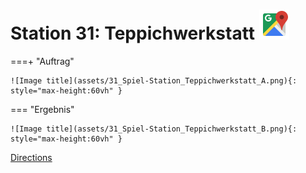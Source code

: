 
# Station 31: Teppichwerkstatt <a href="https://www.google.com/maps/dir/?api=1&travelmode=walking&destination=47.7964302,13.0249814"><img src="https://github.com/kipppunkte/kipppunkte/raw/gh-pages/assets/google-maps.svg" width="48" height="48"></a>


===+ "Auftrag"

    ![Image title](assets/31_Spiel-Station_Teppichwerkstatt_A.png){: style="max-height:60vh" }


=== "Ergebnis"

    ![Image title](assets/31_Spiel-Station_Teppichwerkstatt_B.png){: style="max-height:60vh" }


[Directions](https://www.google.com/maps/dir/?api=1&travelmode=walking&destination=47.7964302,13.0249814)